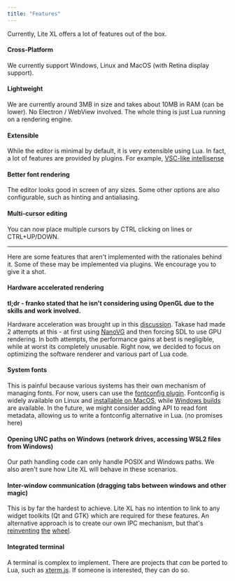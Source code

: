 ```yaml
---
title: "Features"
---
```


Currently, Lite XL offers a lot of features out of the box.

#### Cross-Platform
We currently support Windows, Linux and MacOS (with Retina display support).

#### Lightweight
We are currently around 3MB in size and takes about 10MB in RAM (can be lower). No Electron / WebView involved. The whole thing is just Lua running on a rendering engine.

#### Extensible
While the editor is minimal by default, it is very extensible using Lua. In fact, a lot of features are provided by plugins. For example, [VSC-like intellisense](https://github.com/jgmdev/lite-xl-lsp)

#### Better font rendering
The editor looks good in screen of any sizes. Some other options are also configurable, such as hinting and antialiasing.

#### Multi-cursor editing
You can now place multiple cursors by CTRL clicking on lines or CTRL+UP/DOWN.


---


Here are some features that aren't implemented with the rationales behind it.
Some of these may be implemented via plugins.
We encourage you to give it a shot.

#### Hardware accelerated rendering
**tl;dr -  franko stated that he isn't considering using OpenGL due to the skills and work involved.**

Hardware acceleration was brought up in this [discussion](https://github.com/lite-xl/lite-xl/discussions/450).
Takase had made 2 attempts at this - at first using [NanoVG](https://github.com/inniyah/nanovg) and then forcing SDL to use GPU rendering.
In both attempts, the performance gains at best is negligible, while at worst its completely unusable.
Right now, we decided to focus on optimizing the software renderer and various part of Lua code.

#### System fonts
This is painful because various systems has their own mechanism of managing fonts.
For now, users can use the [fontconfig plugin](https://github.com/lite-xl/lite-plugins/blob/master/plugins/fontconfig.lua).
Fontconfig is widely available on Linux and [installable on MacOS](https://formulae.brew.sh/formula/fontconfig), while [Windows builds](https://github.com/takase1121/mingw-w64-fontconfig) are available.
In the future, we might consider adding API to read font metadata, allowing us to write a fontconfig alternative in Lua. (no promises here)

#### Opening UNC paths on Windows (network drives, accessing WSL2 files from Windows)
Our path handling code can only handle POSIX and Windows paths.
We also aren't sure how Lite XL will behave in these scenarios.

#### Inter-window communication (dragging tabs between windows and other magic)
This is by far the hardest to achieve.
Lite XL has no intention to link to any widget toolkits (Qt and GTK) which are required for these features.
An alternative approach is to create our own IPC mechanism, but that's [reinventing](https://en.wikipedia.org/wiki/D-Bus) [the](https://en.wikipedia.org/wiki/Inter-Client_Communication_Conventions_Manual) [wheel](https://github.com/swaywm/wlroots).

#### Integrated terminal
A terminal is complex to implement.
There are projects that _can_ be ported to Lua, such as [xterm.js](https://xtermjs.org/).
If someone is interested, they can do so.
